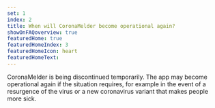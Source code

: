 ```yaml
---
set: 1
index: 2
title: When will CoronaMelder become operational again?
showOnFAQoverview: true
featuredHome: true
featuredHomeIndex: 3
featuredHomeIcon: heart
featuredHomeText: 
---
```

CoronaMelder is being discontinued temporarily. The app may become operational again if the situation requires, for example in the event of a resurgence of the virus or a new coronavirus variant that makes people more sick. 
